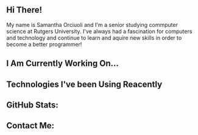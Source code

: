 ## Hi There!
My name is Samantha Orciuoli and I'm a senior studying commputer science at Rutgers University. I've always had a fascination for computers and technology and continue to learn and aquire new skills in order to become a better programmer!

## I Am Currently Working On...

## Technologies I've been Using Reacently


## GitHub Stats:

## Contact Me:

